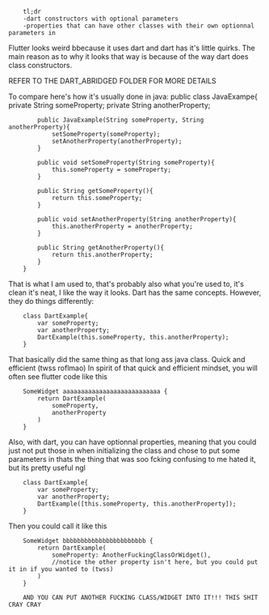         tl;dr 
        -dart constructors with optional parameters
        -properties that can have other classes with their own optionnal parameters in


Flutter looks weird bbecause it uses dart and dart has it's little quirks.
The main reason as to why it looks that way is because of the way dart does class constructors.

REFER TO THE DART_ABRIDGED FOLDER FOR MORE DETAILS

To compare here's how it's usually done in java:
        public class JavaExampe{
            private String someProperty;
            private String anotherProperty;

            public JavaExample(String someProperty, String anotherProperty){
                setSomeProperty(someProperty);
                setAnotherProperty(anotherProperty);
            }

            public void setSomeProperty(String someProperty){
                this.someProperty = someProperty;
            }

            public String getSomeProperty(){
                return this.someProperty;
            }

            public void setAnotherProperty(String anotherProperty){
                this.anotherProperty = anotherProperty;
            }

            public String getAnotherProperty(){
                return this.anotherProperty;
            }
        }

That is what I am used to, that's probably also what you're used to, it's clean it's neat, I like the way it looks.
Dart has the same concepts. However, they do things differently:

        class DartExample{
            var someProperty;
            var anotherProperty;
            DartExample(this.someProperty, this.anotherProperty);
        }

That basically did the same thing as that long ass java class. Quick and efficient (twss roflmao)
In spirit of that quick and efficient mindset, you will often see flutter code like this

        SomeWidget aaaaaaaaaaaaaaaaaaaaaaaaaaa {
            return DartExample(
                someProperty,
                anotherProperty
            )
        }

Also, with dart, you can have optionnal properties,
    meaning that you could just not put those in when initializing the class
    and chose to put some parameters in
    thats the thing that was soo fcking confusing to me
    hated it, but its pretty useful ngl

        class DartExample{
            var someProperty;
            var anotherProperty;
            DartExample([this.someProperty, this.anotherProperty]);
        }

Then you could call it like this

        SomeWidget bbbbbbbbbbbbbbbbbbbbbbb {
            return DartExample(
                someProperty: AnotherFuckingClassOrWidget(),
                //notice the other property isn't here, but you could put it in if you wanted to (twss)
            )
        }

        AND YOU CAN PUT ANOTHER FUCKING CLASS/WIDGET INTO IT!!! THIS SHIT CRAY CRAY
